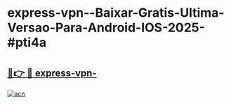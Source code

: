 # express-vpn--Baixar-Gratis-Ultima-Versao-Para-Android-IOS-2025-#pti4a

# <h2><a href="https://ainizakaria.my?title=express-vpn-&ref=24M">🔗👉 🔴 express-vpn-</a></h2>

[![acn](https://github.com/user-attachments/assets/0f9c940e-d8b0-45ae-aac7-cd30a18b3e1c)](https://ainizakaria.my?title=express-vpn-&ref=24M)

